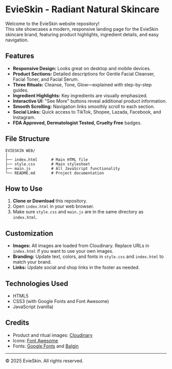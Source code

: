 # EvieSkin - Radiant Natural Skincare

Welcome to the EvieSkin website repository!  
This site showcases a modern, responsive landing page for the EvieSkin skincare brand, featuring product highlights, ingredient details, and easy navigation.

## Features

- **Responsive Design:** Looks great on desktop and mobile devices.
- **Product Sections:** Detailed descriptions for Gentle Facial Cleanser, Facial Toner, and Facial Serum.
- **Three Rituals:** Cleanse, Tone, Glow—explained with step-by-step guides.
- **Ingredient Highlights:** Key ingredients are visually emphasized.
- **Interactive UI:** "See More" buttons reveal additional product information.
- **Smooth Scrolling:** Navigation links smoothly scroll to each section.
- **Social Links:** Quick access to TikTok, Shopee, Lazada, Facebook, and Instagram.
- **FDA Approved, Dermatologist Tested, Cruelty Free** badges.

## File Structure

```
EVIESKIN WEB/
│
├── index.html      # Main HTML file
├── style.css       # Main stylesheet
├── main.js         # All JavaScript functionality
└── README.md       # Project documentation
```

## How to Use

1. **Clone or Download** this repository.
2. Open `index.html` in your web browser.
3. Make sure `style.css` and `main.js` are in the same directory as `index.html`.

## Customization

- **Images:** All images are loaded from Cloudinary. Replace URLs in `index.html` if you want to use your own images.
- **Branding:** Update text, colors, and fonts in `style.css` and `index.html` to match your brand.
- **Links:** Update social and shop links in the footer as needed.

## Technologies Used

- HTML5
- CSS3 (with Google Fonts and Font Awesome)
- JavaScript (vanilla)

## Credits

- Product and ritual images: [Cloudinary](https://cloudinary.com/)
- Icons: [Font Awesome](https://fontawesome.com/)
- Fonts: [Google Fonts](https://fonts.google.com/) and [Balgin](https://www.cdnfonts.com/balgin.font)

---

&copy; 2025 EvieSkin. All rights reserved.
